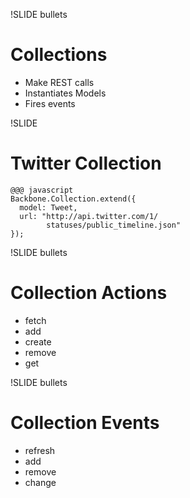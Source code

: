 !SLIDE bullets
# Collections
* Make REST calls
* Instantiates Models
* Fires events

!SLIDE
# Twitter Collection
    @@@ javascript
    Backbone.Collection.extend({
      model: Tweet,
      url: "http://api.twitter.com/1/
            statuses/public_timeline.json"
    });

!SLIDE bullets
# Collection Actions
* fetch
* add
* create
* remove
* get

!SLIDE bullets
# Collection Events
* refresh
* add
* remove
* change

